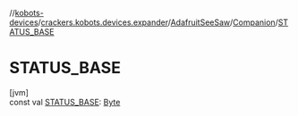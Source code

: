 //[kobots-devices](../../../../index.md)/[crackers.kobots.devices.expander](../../index.md)/[AdafruitSeeSaw](../index.md)/[Companion](index.md)/[STATUS_BASE](-s-t-a-t-u-s_-b-a-s-e.md)

# STATUS_BASE

[jvm]\
const val [STATUS_BASE](-s-t-a-t-u-s_-b-a-s-e.md): [Byte](https://kotlinlang.org/api/latest/jvm/stdlib/kotlin/-byte/index.html)
